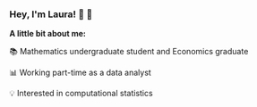 ### Hey, I'm Laura! 👋 🤗

**A little bit about me:**

📚 Mathematics undergraduate student and Economics graduate

📊 Working part-time as a data analyst 

💡 Interested in computational statistics
